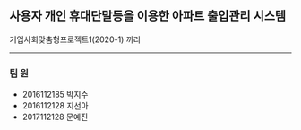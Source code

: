 ## 사용자 개인 휴대단말등을 이용한 아파트 출입관리 시스템
기업사회맞춤형프로젝트1(2020-1) 끼리

***
### 팀   원
* 2016112185 박지수
* 2016112128 지선아
* 2017112128 문예진
